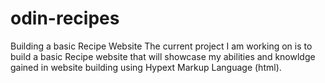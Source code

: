 # odin-recipes
Building a basic Recipe Website
The current project I am working on is to build a basic Recipe website that will showcase my abilities and knowldge gained in website building using Hypext Markup Language (html).
